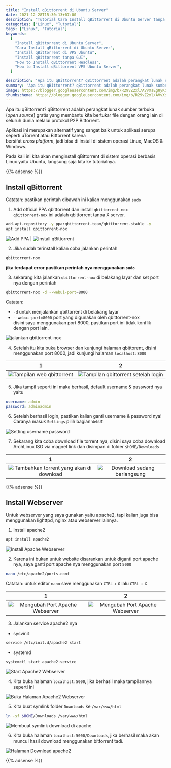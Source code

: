 ```yaml
---
title: "Install qBittorrent di Ubuntu Server"
date: 2021-12-28T15:30:13+07:00
description: "Tutorial Cara Install qBittorrent di Ubuntu Server tanpa GUI menggunakan Terminal"
categories: ["Linux", "Tutorial"]
tags: ["Linux", "Tutorial"]
keywords:
  [
    "Install qBittorrent di Ubuntu Server",
    "Cara Install qBittorrent di Ubuntu Server",
    "Install qBittorrent di VPS Ubuntu",
    "Install qBittorrent tanpa GUI",
    "How to Install qBittorrent Headless",
    "How to Install qBittorrent VPS Ubuntu Server",
  ]

description: 'Apa itu qBittorrent? qBittorrent adalah perangkat lunak sumber terbuka (open source) gratis yang membantu kita bertukar file dengan orang lain di seluruh dunia melalui protokol P2P Bittorrent.'
summary: 'Apa itu qBittorrent? qBittorrent adalah perangkat lunak sumber terbuka (open source) gratis yang membantu kita bertukar file dengan orang lain di seluruh dunia melalui protokol P2P Bittorrent.'
image: https://blogger.googleusercontent.com/img/b/R29vZ2xl/AVvXsEg8yK5M06H4EmPY-5_SrnQjuaHvi_EH3wBdX0R4k36q0NmHg-vw1jV8J1Fdf_Z_2aRUyDoulxW3kgMe2odfAhd_ZmoJcZFecSXI9ppUX0BoODQXN8D245f8EwZ0dXKtvtL7vzt3OFGjJLBJJUx-T0A0cmKAafILgzDKAwFOTVhYsg3i29mBpvDqrJV97uTi/s80-rw/qb-logo.png
thumbschema: https://blogger.googleusercontent.com/img/b/R29vZ2xl/AVvXsEg8yK5M06H4EmPY-5_SrnQjuaHvi_EH3wBdX0R4k36q0NmHg-vw1jV8J1Fdf_Z_2aRUyDoulxW3kgMe2odfAhd_ZmoJcZFecSXI9ppUX0BoODQXN8D245f8EwZ0dXKtvtL7vzt3OFGjJLBJJUx-T0A0cmKAafILgzDKAwFOTVhYsg3i29mBpvDqrJV97uTi/s0-rw/qb-logo.png
---
```


Apa itu qBittorrent? qBittorrent adalah perangkat lunak sumber terbuka (*open source*) gratis yang membantu kita bertukar file dengan orang lain di seluruh dunia melalui protokol P2P Bittorrent.

Aplikasi ini merupakan alternatif yang sangat baik untuk aplikasi serupa seperti uTorrent atau Bittorrent karena\
bersifat *cross platform*, jadi bisa di install di sistem operasi Linux, MacOS & Windows.

Pada kali ini kita akan menginstall qBittorrent di sistem operasi berbasis Linux yaitu Ubuntu, langsung saja kita ke tutorialnya.

{{% adsense %}}

## Install qBittorrent

Catatan: pastikan perintah dibawah ini kalian menggunakan `sudo`

1. Add official PPA qbittorrent dan install `qbittorrent-nox`\
`qbittorrent-nox` ini adalah qbittorrent tanpa X server.
```bash
add-apt-repository -y ppa:qbittorrent-team/qbittorrent-stable -y
apt install qbittorrent-nox
```
![Add PPA](https://blogger.googleusercontent.com/img/b/R29vZ2xl/AVvXsEgA3vqlSnMmMtA4JNUFXqnwvaVtpjbfeYaM9SvFyfyz-u9mmEAzMPkiNvB8iVSuKltopjfn_2Ji0ujxupcDdo_d_mfVwDPZv4YR2QWSw8tYH5ySgDFhAni8pENAJRtIzh4LgJE-ebsZYZEOQ65I9IqUl5pvEx9I47gKuVCuXogp_tqZFHG_CwK6giQahvpO/s0-rw/rmdhnreza.my.id.qbittorrent.nox.1.jpg) | ![Install qBittorrent](https://blogger.googleusercontent.com/img/b/R29vZ2xl/AVvXsEgnwvxJE7BH7_S3KFYSv6oz9yPt53JqW__qQTLo-RYyLPG4rgbNJ7OsZONESQy6UcIkMmnQ8bevi8_EaAJSz6YtBCHc_xSNyTwVkjbKWgAKCFEywoU7kNUUlDHSnhtC7r2XvslmOOoV8lCCy88Xrg75c48yJ-pIvgoMcSf82yirbznL9b-dqWOJSHi5OIIV/s0-rw/rmdhnreza.my.id.qbittorrent.nox.2.jpg)

2. Jika sudah terinstall kalian coba jalankan perintah
```bash
qbittorrent-nox
```
**jika terdapat error pastikan perintah nya menggunakan `sudo`**

3. sekarang kita jalankan `qbittorrent-nox` di belakang layar dan set port nya dengan perintah
```bash
qbittorrent-nox -d --webui-port=8000
```
Catatan:
- `-d` untuk menjalankan qbittorrent di belakang layar
- `--webui-port=8000` port yang digunakan oleh qbittorrent-nox\
disini saya menggunakan port 8000, pastikan port ini tidak konflik dengan port lain.

![jalankan qbittorrent-nox](https://blogger.googleusercontent.com/img/b/R29vZ2xl/AVvXsEhfZT-979Yf-1FMn16nRhLYYJhsgX3mw3EcuCyh1yg_tW5WtxtsAzMPchL7kpMbcDBmOmLDgOUFZLDW0SzWPjaoXEUfryfbypjfsiPW3dIRD3H7OHGbB1ejTlIg-v_fypcb64w-RGZjPtChyvnJOZ3npLNxUNDo_amEh4-pDQ_3SdcroXoe4XtceM2Ijfqn/s0-rw/rmdhnreza.my.id.qbittorrent.nox.3.jpg)

4. Setelah itu kita buka browser dan kunjungi halaman qbittorent, disini menggunakan port 8000, jadi kunjungi halaman `localhost:8000`

1             |  2
:-------------------------:|:-------------------------:
![Tampilan web qbittorrent](https://blogger.googleusercontent.com/img/b/R29vZ2xl/AVvXsEgXtFxUl3uxRlJ-QHCEYEQRiRl3tNn4YF8514vymysTnJe7xOzq56NaOLE9ifzZ1UMTdxG2jMF4ix5cBn68tIRdQ6pcctmxV-GkfKyTPiiH7-V4_Mu_9Ayejdew737ZrmuieYZz7plkSgA22gvS8QA1X6_qn5ZEAdHOsE6qehzOQLiydyWk0Lh-urVXn1Kx/s0-rw/rmdhnreza.my.id.qbittorrent.nox.4.jpg) | ![Tampilan qbittorrent setelah login](https://blogger.googleusercontent.com/img/b/R29vZ2xl/AVvXsEhgTjggQqEgVgTpP2JpFEy1afHDfJmPCi4rCBeBepIkX2sqIhKqXHTgRjaEBglC0ARfCRjHjiSsNxxx-CycjlX-DvwoX0wA1EOJqfYf0xZ49TOWrlvpZJHr_YK4FG30p-b-wZbhQCTloOevRNvmdTyoTdf4Tw7E9uZlyQjb88NRygNLv851keAgmXel2mgv/s0-rw/rmdhnreza.my.id.qbittorrent.nox.5.jpg)

5. Jika tampil seperti ini maka berhasil, default username & password nya yaitu
```yaml
username: admin
password: adminadmin
```
6. Setelah berhasil login, pastikan kalian ganti username & password nya! Caranya masuk `Settings` pilih bagian `WebUI`

![Setting username password](https://blogger.googleusercontent.com/img/b/R29vZ2xl/AVvXsEgyEg8K46FQbQm3xoLz0YChmWiLBnf7KPm4d19Fkk5hAnssNm2VJYsRZiqpczCY0KxiDVhlPa6bSRqIhacD9h1OU_7HD1IGqwNn6h7E8wN6V2eDDhk9vKgW-jLhESvHOYJ7CGrOkk-CtmP6pI468cxJ_vh2wYuJ57JqcC36kHSd9EBgBckWDit45NBoPGlh/s0-rw/rmdhnreza.my.id.qbittorrent.nox.6.jpg)

7. Sekarang kita coba download file torrent nya, disini saya coba download ArchLinux ISO via magnet link dan disimpan di folder `$HOME/Downloads`

1             |  2
:-------------------------:|:-------------------------:
![Tambahkan torrent yang akan di download](https://blogger.googleusercontent.com/img/b/R29vZ2xl/AVvXsEiUc0ebS8DZ8_3h3bqobhkJ2p5qyRLn8Kr612Z51JxcJQ4EQPwBrm9cS6kVoIx3KtvLKrLWy-N9nb1t2GUT2ndhnF1dWiNhKiOyLaTfbQCrsbdu-hrmJNfL_puAkoSW6LZQmz1VIcEfBr0tkxdO3XpaqKG6mqLrX86ppvH3V18t-WqWDwoaYjYFapvEiFb2/s0-rw/rmdhnreza.my.id.qbittorrent.nox.7.jpg) | ![Download sedang berlangsung](https://blogger.googleusercontent.com/img/b/R29vZ2xl/AVvXsEh81OMeGO33Fe66-rW9AvW3DUBsheUHYm8BsXBG9X-B26XUhm8iABDL4aYfAacLaghZAdK9ZNDNHc60-Nkyq0pkQRIa8XbaPE6oTBDEENidy6zzqoBRkMeoSHX604L6iPBxnu6mseu-6Ypr6sJ8NYuJUC0v2489Sz-LqfWvyFYQKIEy-MxzAjKUXNL5t9OP/s0-rw/rmdhnreza.my.id.qbittorrent.nox.8.jpg)

{{% adsense %}}

## Install Webserver
Untuk webserver yang saya gunakan yaitu apache2, tapi kalian juga bisa menggunakan lighttpd, nginx atau webserver lainnya.

1. Install apache2
```bash
apt install apache2
```

![Install Apache Webserver](https://blogger.googleusercontent.com/img/b/R29vZ2xl/AVvXsEiFjIffONW1igJEXU4bYs5E63F0042VpFiJGbgLtOUxmVyJpGbP01q75IXZ9eenp6FB4ymEhHitlsJwunh_fVBzf98Hw4-0hU9QHm9JThmqSrs4D7u37SuXT3N2hLWHfu_rZ9T5detEnHpDONKiJ3YYzqe-j_E-pRleI4evk-DD8_s7-BZlFFwttOr5xcTb/s0-rw/rmdhnreza.my.id.qbittorrent.nox.10.jpg)

2. Karena ini bukan untuk website disarankan untuk diganti port apache nya, saya ganti port apache nya menggunakan port `5000`
```bash
nano /etc/apache2/ports.conf
```
Catatan: untuk editor `nano` save menggunakan `CTRL` + `O` lalu `CTRL` + `X`

1             |  2
:-------------------------:|:-------------------------:
![Mengubah Port Apache Webserver](https://blogger.googleusercontent.com/img/b/R29vZ2xl/AVvXsEhI5XDdnHmTnwLTS8cXaGir5O5DgdBSNIzGlGpxqhL5gSWV-K7pR3Wnd-qSEOAkWYvCywNpJFPHhPfbGCxryx8_4iVUdYkEv2lVfdfsfSbNGRfqqJ_UiizaTSvronASJVt5T10tQbC52AdjeDSAkW4r7OI5DAZdt9udIHjRK5qCa-zsTjvOjFu49Yim99uU/s0-rw/rmdhnreza.my.id.qbittorrent.nox.12.jpg) | ![Mengubah Port Apache Webserver](https://blogger.googleusercontent.com/img/b/R29vZ2xl/AVvXsEjiBN_Pc0SIu4awtdsbo5rQWdBB7yIeEWDaGaMFhSi-X_AMGX5VLQfeg78V1M958b42rBKFALmlVIbRe_cakDYZGMhjTM0E05XC6Qu_8U722cA7FAHCKCbTkk2SqJru2ASYZWh2qqw4ci0aKbxbs0BSrgw0FYvoZZ1Bjp8uGEsYu12j-Lt2oG9RtDpNlxoD/s0-rw/rmdhnreza.my.id.qbittorrent.nox.13.jpg)


3. Jalankan service apache2 nya
- sysvinit
```bash
service /etc/init.d/apache2 start
```
- systemd
```bash
systemctl start apache2.service
```

![Start Apache2 Webserver](https://blogger.googleusercontent.com/img/b/R29vZ2xl/AVvXsEjrarfiSS_uDCGAMPybIpgoRcHewT0TxdtI3i26-Y8cmdxHz1xZv-e9xiGXXl7teoSeByhxEee0o88MwxnOnj56ZxdT8WePe0y_TfXEmc2G-XsFUw36em6aG7aRL8Gev7O_t2mg-rMD65UqjVVnaj84pFhn14bcEMYg_CeV_ts02wBig4MFE91vI5uHvcRT/s0-rw/rmdhnreza.my.id.qbittorrent.nox.11.jpg)

4. Kita buka halaman `localhost:5000`, jika berhasil maka tampilannya seperti ini

![Buka Halaman Apache2 Webserver](https://blogger.googleusercontent.com/img/b/R29vZ2xl/AVvXsEg63NSNfUBZ5wE7WnAUOq878ltyxTA8ADgb6_-2xL6QL3eZx7SFUBsToIzKEWAEIMBKa5F5piiTilRbGq73LhsEN4u6MPjv2FJhuMJxOt9C8dYqtwFPgyBD2yyWgA6pOupfler-F6H6NDAVQxZE8mB1lXpb40fNQ7fZ_mpMJNnbg1dlXGyG11QJbplH0RSB/s0-rw/rmdhnreza.my.id.qbittorrent.nox.14.jpg)

5. Kita buat symlink folder `Downloads` ke `/var/www/html`

```bash
ln -sf $HOME/Downloads /var/www/html
```
![Membuat symlink download di apache](https://blogger.googleusercontent.com/img/b/R29vZ2xl/AVvXsEiEsg6iF_8irMjBA3XJTrqdduhrGKGt1aJqCecnWKHmhpCMxXi2ICkdOl4M4g14BAcjSbCSO9vtmtyry89Ycjeu81sW8SzD700F46LHEbTGEM30DV7BafP-5AEyg0rxtEWAO1z_SZ9SfFWcfgIkLsSW9KfpmS9TqRViDBISgrVrWHZTT4XGDb0Bor0ucUKI/s0-rw/rmdhnreza.my.id.qbittorrent.nox.16.jpg)

6. Kita buka halaman `localhost:5000/Downloads`, jika berhasil maka akan muncul hasil download menggunakan bittorrent tadi.

![Halaman Download apache2](https://blogger.googleusercontent.com/img/b/R29vZ2xl/AVvXsEj5LrRh7F5bUG0YeTgqUQJ4vMrYRqxFQTiwYB_8vywuTWSbDBWD-p82A1bicOrGxks_ZV76K1ViyZk2jYdik-S5nK1oQp5fD9UvaUUV5WL23KdZAJxRt3YzS99AzKhA4u_FEJ3CQqSln_I_OGWoBmZLUTRTIKN519JgIgdZ-knjnVXirbXqbx1pmtCOIKxH/s0-rw/rmdhnreza.my.id.qbittorrent.nox.15.jpg)

{{% adsense %}}
